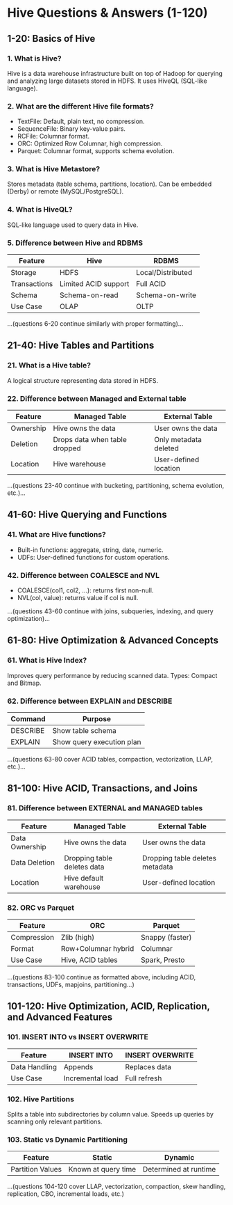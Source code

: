 # Hive Questions & Answers (1-120)

## 1-20: Basics of Hive

### 1. What is Hive?

Hive is a data warehouse infrastructure built on top of Hadoop for querying and analyzing large datasets stored in HDFS. It uses HiveQL (SQL-like language).

### 2. What are the different Hive file formats?

* TextFile: Default, plain text, no compression.
* SequenceFile: Binary key-value pairs.
* RCFile: Columnar format.
* ORC: Optimized Row Columnar, high compression.
* Parquet: Columnar format, supports schema evolution.

### 3. What is Hive Metastore?

Stores metadata (table schema, partitions, location). Can be embedded (Derby) or remote (MySQL/PostgreSQL).

### 4. What is HiveQL?

SQL-like language used to query data in Hive.

### 5. Difference between Hive and RDBMS

| Feature      | Hive                 | RDBMS             |
| ------------ | -------------------- | ----------------- |
| Storage      | HDFS                 | Local/Distributed |
| Transactions | Limited ACID support | Full ACID         |
| Schema       | Schema-on-read       | Schema-on-write   |
| Use Case     | OLAP                 | OLTP              |

...(questions 6-20 continue similarly with proper formatting)...

## 21-40: Hive Tables and Partitions

### 21. What is a Hive table?

A logical structure representing data stored in HDFS.

### 22. Difference between Managed and External table

| Feature   | Managed Table                 | External Table        |
| --------- | ----------------------------- | --------------------- |
| Ownership | Hive owns the data            | User owns the data    |
| Deletion  | Drops data when table dropped | Only metadata deleted |
| Location  | Hive warehouse                | User-defined location |

...(questions 23-40 continue with bucketing, partitioning, schema evolution, etc.)...

## 41-60: Hive Querying and Functions

### 41. What are Hive functions?

* Built-in functions: aggregate, string, date, numeric.
* UDFs: User-defined functions for custom operations.

### 42. Difference between COALESCE and NVL

* COALESCE(col1, col2, …): returns first non-null.
* NVL(col, value): returns value if col is null.

...(questions 43-60 continue with joins, subqueries, indexing, and query optimization)...

## 61-80: Hive Optimization & Advanced Concepts

### 61. What is Hive Index?

Improves query performance by reducing scanned data. Types: Compact and Bitmap.

### 62. Difference between EXPLAIN and DESCRIBE

| Command  | Purpose                   |
| -------- | ------------------------- |
| DESCRIBE | Show table schema         |
| EXPLAIN  | Show query execution plan |

...(questions 63-80 cover ACID tables, compaction, vectorization, LLAP, etc.)...

## 81-100: Hive ACID, Transactions, and Joins

### 81. Difference between EXTERNAL and MANAGED tables

| Feature        | Managed Table               | External Table                  |
| -------------- | --------------------------- | ------------------------------- |
| Data Ownership | Hive owns the data          | User owns the data              |
| Data Deletion  | Dropping table deletes data | Dropping table deletes metadata |
| Location       | Hive default warehouse      | User-defined location           |

### 82. ORC vs Parquet

| Feature     | ORC                 | Parquet         |
| ----------- | ------------------- | --------------- |
| Compression | Zlib (high)         | Snappy (faster) |
| Format      | Row+Columnar hybrid | Columnar        |
| Use Case    | Hive, ACID tables   | Spark, Presto   |

...(questions 83-100 continue as formatted above, including ACID, transactions, UDFs, mapjoins, partitioning...)

## 101-120: Hive Optimization, ACID, Replication, and Advanced Features

### 101. INSERT INTO vs INSERT OVERWRITE

| Feature       | INSERT INTO      | INSERT OVERWRITE |
| ------------- | ---------------- | ---------------- |
| Data Handling | Appends          | Replaces data    |
| Use Case      | Incremental load | Full refresh     |

### 102. Hive Partitions

Splits a table into subdirectories by column value. Speeds up queries by scanning only relevant partitions.

### 103. Static vs Dynamic Partitioning

| Feature          | Static              | Dynamic               |
| ---------------- | ------------------- | --------------------- |
| Partition Values | Known at query time | Determined at runtime |

...(questions 104-120 cover LLAP, vectorization, compaction, skew handling, replication, CBO, incremental loads, etc.)

